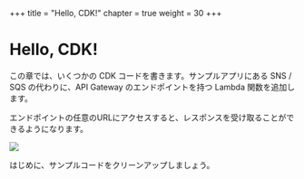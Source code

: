 +++
title = "Hello, CDK!"
chapter = true
weight = 30
+++

# Hello, CDK!

この章では、いくつかの CDK コードを書きます。サンプルアプリにある SNS / SQS の代わりに、API Gateway のエンドポイントを持つ Lambda 関数を追加します。

エンドポイントの任意のURLにアクセスすると、レスポンスを受け取ることができるようになります。

![](/images/hello-arch.png)

はじめに、サンプルコードをクリーンアップしましょう。
